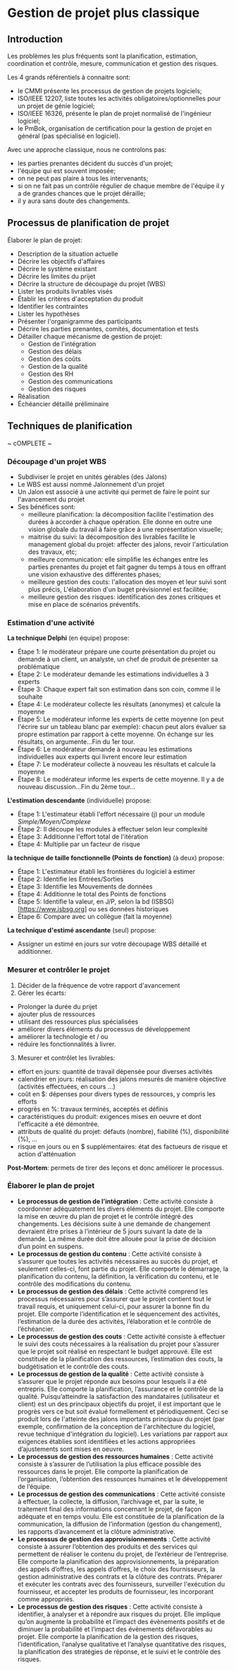 # Gestion de projet plus classique

## Introduction

Les problèmes les plus fréquents sont la planification, estimation, coordination et contrôle, mesure, communication et gestion des risques.

Les 4 grands référentiels à connaitre sont:
- le CMMI présente les processus de gestion de projets logiciels;
- ISO/IEEE 12207, liste toutes les activités obligatoires/optionnelles pour un projet de génie logiciel;
- ISO/IEEE 16326, présente le plan de projet normalisé de l'ingénieur logiciel;
- le PmBok, organisation de certification pour la gestion de projet en général (pas spécialisé en logiciel).

Avec une approche classique, nous ne controlons pas:
- les parties prenantes décident du succès d'un projet;
- l'équipe qui est souvent imposée;
- on ne peut pas plaire à tous les intervenants;
- si on ne fait pas un contrôle régulier de chaque membre de l'équipe il y a de grandes chances que le projet déraille;
- il y aura sans doute des changements.

## Processus de planification de projet

Élaborer le plan de projet:
- Description de la situation actuelle
- Décrire les objectifs d'affaires
- Décrire le système existant
- Décrire les limites du prijet
- Décrire la structure de découpage du projet (WBS)
- Lister les produits livrables visés
- Établir les critères d'acceptation du produit
- Identifier les contraintes
- Lister les hypothèses
- Présenter l'organigramme des participants
- Décrire les parties prenantes, comités, documentation et tests
- Détailler chaque mécanisme de gestion de projet:
  - Gestion de l'intégration
  - Gestion des délais
  - Gestion des coûts
  - Gestion de la qualité
  - Gestion des RH
  - Gestion des communications
  - Gestion des risques
- Réalisation
- Échéancier détaillé préliminaire

## Techniques de planification

~ cOMPLETE ~

### Découpage d'un projet WBS

- Subdiviser le projet en unités gérables (des Jalons)
- Le WBS est aussi nommé Jalonnement d'un projet
- Un Jalon est associé à une activité qui permet de faire le point sur l'avancement du projet
- Ses bénéfices sont:
  - meilleure planification: la décomposition facilite l'estimation des durées à accorder à chaque opération. Elle donne en outre une vision globale du travail à faire grâce à une représentation visuelle;
  - maitrise du suivi: la décomposition des livrables facilite le management global du projet: affecter des jalons, revoir l'articulation des travaux, etc;
  - meilleure communication: elle simplifie les échanges entre les parties prenantes du projet et fait gagner du temps à tous en offrant une vision exhaustive des différentes phases;
  - meilleure gestion des couts: l'allocation des moyen et leur suivi sont plus précis, L'élaboration d'un buget prévisionnel est facilitée;
  - meilleure gestion des risques: identification des zones critiques et mise en place de scénarios préventifs.

### Estimation d'une activité

**La technique Delphi** (en équipe) propose:
- Étape 1: le modérateur prépare une courte présentation du projet ou demande à un client, un analyste, un chef de produit de présenter sa problématique
- Étape 2: Le modérateur demande les estimations individuelles à 3 experts
- Étape 3: Chaque expert fait son estimation dans son coin, comme il le souhaite
- Étape 4: Le modérateur collecte les résultats (anonymes) et calcule la moyenne
- Étape 5: Le modérateur informe les experts de cette moyenne (on peut l'écrire sur un tableau blanc par exemple): chacun peut alors évaluer sa propre estimation par rapport à cette moyenne. On échange sur les résultats, on argumente...Fin du 1er tour.
- Étape 6: Le modérateur demande à nouveau les estimations individuelles aux experts qui livrent encore leur estimation
- Étape 7: Le modérateur collecte à nouveau les résultats et calcule la moyenne
- Étape 8: Le modérateur informe les experts de cette moyenne. Il y a de nouveau discussion...Fin du 2ème tour...

**L'estimation descendante** (individuelle) propose:
- Étape 1: L'estimateur établi l'effort nécessaire (j) pour un module _Simple/Moyen/Complexe_
- Étape 2: Il découpe les modules à effectuer selon leur complexité
- Étape 3: Additionne l'effort total de l'itération
- Étape 4: Multiplie par un facteur de risque

**la technique de taille fonctionnelle (Points de fonction)** (à deux) propose:
- Étape 1: L'estimateur établi les frontières du logiciel à estimer
- Étape 2: Identifie les Entrées/Sorties
- Étape 3: Identifie les Mouvements de données
- Étape 4: Additionne le total des Points de fonctions
- Étape 5: Identifie la valeur, en J/P, selon la bd (ISBSG)[https://www.isbsg.org] ou ses données historiques
- Étape 6: Compare avec un collègue (fait la moyenne)

**La technique d'estimé ascendante** (seul) propose:
- Assigner un estimé en jours sur votre découpage WBS détaillé et additionner.

### Mesurer et contrôler le projet

1. Décider de la fréquence de votre rapport d'avancement
2. Gérer les écarts:
  - Prolonger la durée du prijet
  - ajouter plus de ressources
  - utilisant des ressources plus spécialisées
  - améliorer divers éléments du processus de développement
  - améliorer la technologie et / ou
  - réduire les fonctionnalités à livrer.
3. Mesurer et contrôlet les livrables:
  - effort en jours: quantité de travail dépensée pour diverses activités
  - calendrier en jours: réalisation des jalons mesurés de manière objective (activités effectuées, en cours ...)
  - coût en $: dépenses pour divers types de ressources, y compris les efforts
  - progrès en %: travaux terminés, acceptés et définis
  - caractéristiques du produit: exigences mises en oeuvre et dont l'efficacité a été démontrée.
  - attributs de qualité du projet: défauts (nombre), fiabilité (%), disponibilité (%), ...
  - risque en jours ou en $ supplémentaires: état des factueurs de risque et action d'atténuation

**Post-Mortem**: permets de tirer des leçons et donc améliorer le processus.

### Élaborer le plan de projet

- **Le processus de gestion de l’intégration** : Cette activité consiste à coordonner
adéquatement les divers éléments du projet. Elle comporte la mise en œuvre du plan de
projet et le contrôle intégré des changements. Les décisions suite à une demande de
changement devraient être prises à l’intérieur de 5 jours suivant la date de la demande. La
même durée doit être allouée pour la prise de décision d’un point en suspens.
- **Le processus de gestion du contenu** : Cette activité consiste à s’assurer que toutes les
activités nécessaires au succès du projet, et seulement celles-ci, font partie du projet. Elle
comporte le démarrage, la planification du contenu, la définition, la vérification du contenu,
et le contrôle des modifications du contenu.
- **Le processus de gestion des délais** : Cette activité comprend les processus nécessaires
pour s’assurer que le projet contient tout le travail requis, et uniquement celui-ci, pour
assurer la bonne fin du projet. Elle comporte l’identification et le séquencement des
activités, l’estimation de la durée des activités, l’élaboration et le contrôle de l’échéancier.
- **Le processus de gestion des couts** : Cette activité consiste à effectuer le suivi des couts
nécessaires à la réalisation du projet pour s’assurer que le projet soit réalisé en respectant
le budget approuvé. Elle est constituée de la planification des ressources, l’estimation des
couts, la budgétisation et le contrôle des couts.
- **Le processus de gestion de la qualité** : Cette activité consiste à s’assurer que le projet
réponde aux besoins pour lesquels il a été entrepris. Elle comporte la planification,
l’assurance et le contrôle de la qualité. Puisqu’atteindre la satisfaction des mandataires
(utilisateur et client) est un des principaux objectifs du projet, il est important que le
progrès vers ce but soit évalué formellement et périodiquement. Ceci se produit lors de
l'atteinte des jalons importants principaux du projet (par exemple, confirmation de la
conception de l'architecture du logiciel, revue technique d'intégration du logiciel). Les
variations par rapport aux exigences établies sont identifiées et les actions appropriées
d’ajustements sont mises en oeuvre.
- **Le processus de gestion des ressources humaines** : Cette activité consiste à s’assurer
de l’utilisation la plus efficace possible des ressources dans le projet. Elle comporte la
planification de l’organisation, l’obtention des ressources humaines et le développement
de l’équipe.
- **Le processus de gestion des communications** : Cette activité consiste à effectuer, la
collecte, la diffusion, l’archivage et, par la suite, le traitement final des informations
concernant le projet, de façon adéquate et en temps voulu. Elle est constituée de la
planification de la communication, la diffusion de l’information (gestion du changement),
les rapports d’avancement et la clôture administrative.
- **Le processus de gestion des approvisionnements** : Cette activité consiste à assurer
l’obtention des produits et des services qui permettent de réaliser le contenu du projet, de
l’extérieur de l’entreprise. Elle comporte la planification des approvisionnements, la
préparation des appels d’offres, les appels d’offres, le choix des fournisseurs, la gestion
administrative des contrats et la clôture des contrats. Préparer et exécuter les contrats
avec des fournisseurs, surveiller l'exécution du fournisseur, et accepter les produits de
fournisseur, les incorporant comme appropriés.
- **Le processus de gestion des risques** : Cette activité consiste à identifier, à analyser et à
répondre aux risques du projet. Elle implique qu’on augmente la probabilité et l’impact des
évènements positifs et de diminuer la probabilité et l’impact des évènements défavorables
au projet. Elle comporte la planification de la gestion des risques, l’identification, l’analyse
qualitative et l’analyse quantitative des risques, la planification des stratégies de réponse,
et le suivi et le contrôle des risques.
